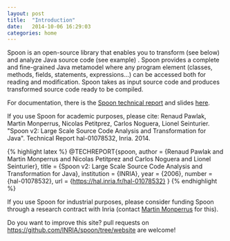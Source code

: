 ```yaml
---
layout: post
title:  "Introduction"
date:   2014-10-06 16:29:03
categories: home
---
```


Spoon is an open-source library that enables you to transform (see below) and analyze Java source code (see example) . Spoon provides a complete and fine-grained Java metamodel where any program element (classes, methods, fields, statements, expressions...) can be accessed both for reading and modification. Spoon takes as input source code and produces transformed source code ready to be compiled.

For documentation, there is the [Spoon technical report](https://hal.inria.fr/hal-01078532) and slides [here](http://www.monperrus.net/martin/lecture-slides-source-code-analysis-and-transformation.pdf).

If you use Spoon for academic purposes, please cite: Renaud Pawlak, Martin Monperrus, Nicolas Petitprez, Carlos Noguera, Lionel Seinturier. "Spoon v2: Large Scale Source Code Analysis and Transformation for Java". Technical Report hal-01078532, Inria. 2014.

{% highlight latex %}
@TECHREPORT{spoon,
  author = {Renaud Pawlak and Martin Monperrus and Nicolas Petitprez and Carlos Noguera and Lionel Seinturier},
  title = {Spoon v2: Large Scale Source Code Analysis and Transformation for Java},
  institution = {INRIA},
  year = {2006},
  number = {hal-01078532},
  url = {https://hal.inria.fr/hal-01078532}
}
{% endhighlight %}

If you use Spoon for industrial purposes, please consider funding Spoon through a research contract with Inria (contact [Martin Monperrus](http://www.monperrus.net/martin/) for this).

Do you want to improve this site? pull requests on <https://github.com/INRIA/spoon/tree/website> are welcome!

